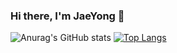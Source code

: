 ### Hi there, I'm JaeYong 👋

<!--
**jypark92/jypark92** is a ✨ _special_ ✨ repository because its `README.md` (this file) appears on your GitHub profile.

Here are some ideas to get you started:

- 🔭 I’m currently working on ...
- 🌱 I’m currently learning ...
- 👯 I’m looking to collaborate on ...
- 🤔 I’m looking for help with ...
- 💬 Ask me about ...
- 📫 How to reach me: ...
- 😄 Pronouns: ...
- ⚡ Fun fact: ...
-->


![Anurag's GitHub stats](https://github-readme-stats.vercel.app/api?username=jypark92&show_icons=true&theme=cobalt)
[![Top Langs](https://github-readme-stats.vercel.app/api/top-langs/?username=jypark92&layout=compact&theme=cobalt)](https://github.com/jypark92/github-readme-stats)
